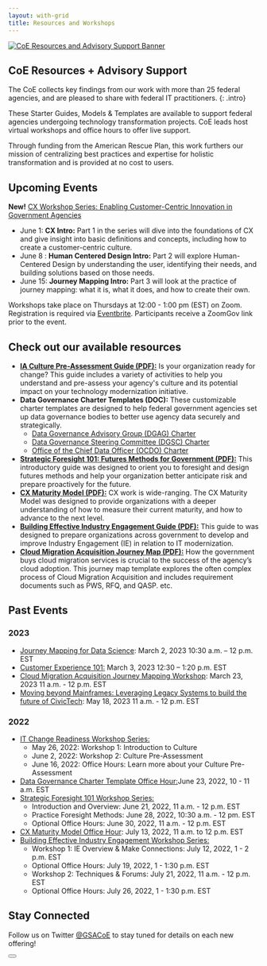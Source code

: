 ```yaml
---
layout: with-grid
title: Resources and Workshops
---
```

<a href="{{site.baseurl}}/images/ResourcesAdvisorySupportBanner.png" target="_blank" rel="noopener noreferrer">
<img src="{{site.baseurl}}/images/ResourcesAdvisorySupportBanner.png" alt="CoE Resources and Advisory Support Banner"></a>

## CoE Resources + Advisory Support 
The CoE collects key findings from our work with more than 25 federal agencies, and are pleased to share with federal IT practitioners.
{: .intro} 

These Starter Guides, Models & Templates are available to support federal agencies undergoing technology transformation projects. CoE leads host virtual workshops and office hours to offer live support.

Through funding from the American Rescue Plan, this work furthers our mission of centralizing best practices and expertise for holistic transformation and is provided at no cost to users.

## Upcoming Events
**New!** [CX Workshop Series: Enabling Customer-Centric Innovation in Government Agencies](https://www.eventbrite.com/e/enabling-customer-centric-innovation-in-government-agencies-cx-workshop-tickets-637527932207)
* June 1: **CX Intro:** Part 1 in the series will dive into the foundations of CX and give insight into basic definitions and concepts, including how to create a customer-centric culture.  
* June 8 : **Human Centered Design Intro:** Part 2 will explore Human-Centered Design by understanding the user, identifying their needs, and building solutions based on those needs. 
* June 15: **Journey Mapping Intro:** Part 3 will look at the practice of journey mapping: what it is, what it does, and how to create their own. 

Workshops take place on Thursdays at 12:00 - 1:00 pm (EST) on Zoom. Registration is required via [Eventbrite](https://www.eventbrite.com/e/enabling-customer-centric-innovation-in-government-agencies-cx-workshop-tickets-637527932207). Participants receive a ZoomGov link prior to the event.  

## Check out our available resources
* [**IA Culture Pre-Assessment Guide (PDF):**](https://coe.gsa.gov/docs/CulturePreAssessmentGuide.pdf) Is your organization ready for change? This guide includes a variety of activities to help you understand and pre-assess your agency's culture and its potential impact on your technology modernization initiative.
* **Data Governance Charter Templates (DOC):** These customizable charter templates are designed to help federal government agencies set up data governance bodies to better use agency data securely and strategically. 
  - [Data Governance Advisory Group (DGAG) Charter](https://coe.gsa.gov/docs/DA-CoE-Data-Governance-Advisory-Group-(DGAG)-Charter-Template.docx)
  - [Data Governance Steering Committee (DGSC) Charter](https://coe.gsa.gov/docs/DA-CoE-Data-Governance-Steering-Committee-(DGSC)-Charter-Template.docx)
  - [Office of the Chief Data Officer (OCDO) Charter](https://coe.gsa.gov/docs/DA-CoE-Office-of-the-Chief-Data-Officer-(OCDO)-Charter-Template.docx)
* [**Strategic Foresight 101: Futures Methods for Government (PDF):**](https://coe.gsa.gov/docs/StrategicForesight101.pdf) This introductory guide was designed to orient you to foresight and design futures methods and help your organization better anticipate risk and prepare proactively for the future. 
* [**CX Maturity Model (PDF):**](https://coe.gsa.gov/docs/CXMaturityModel.pdf) CX work is wide-ranging. The CX Maturity Model was designed to provide organizations with a deeper understanding of how to measure their current maturity, and how to advance to the next level.
* [**Building Effective Industry Engagement Guide (PDF):**](https://coe.gsa.gov/docs/BuildingEffectiveIndustryEngagementGuide.pdf) This guide to was designed to prepare organizations across government to develop
and improve Industry Engagement (IE) in relation to IT modernization.
* [**Cloud Migration Acquisition Journey Map (PDF):**](https://coe.gsa.gov/docs/CloudMigration/JourneyMap.pdf) How the government buys cloud migration services is crucial to the success of the agency’s cloud adoption. This journey map template explores the often complex process of Cloud Migration Acquisition and includes requirement documents such as PWS, RFQ, and QASP. etc.

## Past Events
### 2023
* [Journey Mapping for Data Science](https://www.eventbrite.com/e/journey-mapping-for-data-science-tickets-541636899547): March 2, 2023 10:30 a.m. – 12 p.m. EST
* [Customer Experience 101:](https://www.eventbrite.com/e/lets-talk-transformation-ltt-cx-101-tickets-593330265797) March 3, 2023 12:30 – 1:20 p.m. EST
* [Cloud Migration Acquisition Journey Mapping Workshop](https://www.eventbrite.com/e/journey-mapping-for-cloud-migration-acquisition-tickets-576286166437): March 23, 2023 11 a.m. - 12 p.m. EST
* [Moving beyond Mainframes: Leveraging Legacy Systems to build the future of CivicTech](https://www.eventbrite.com/e/lets-talk-transformation-ltt-moving-beyond-mainframes-5182023-tickets-629222620797): May 18, 2023 11 a.m. - 12 p.m. EST

### 2022
* [IT Change Readiness Workshop Series:](https://www.eventbrite.com/e/it-change-readiness-workshop-series-hosted-by-centers-of-excellence-coe-tickets-337459288817)
  - May 26, 2022: Workshop 1: Introduction to Culture
  - June 2, 2022: Workshop 2: Culture Pre-Assessment
  - June 16, 2022: Office Hours: Learn more about your Culture Pre-Assessment
* [Data Governance Charter Template Office Hour:](https://www.eventbrite.com/e/data-analytics-da-coe-data-governance-office-hour-tickets-141474097835)June 23, 2022, 10 - 11 a.m. EST
* [Strategic Foresight 101 Workshop Series:](https://www.eventbrite.com/e/strategic-foresight-101-hosted-by-innovation-adoptionia-coe-tickets-358842978007)
  - Introduction and Overview: June 21, 2022, 11 a.m. - 12 p.m. EST
  - Practice Foresight Methods: June 28, 2022, 10:30 a.m. - 12 pm. EST
  - Optional Office Hours: June 30, 2022, 11 a.m. - 12 p.m. EST
* [CX Maturity Model Office Hour](https://www.eventbrite.com/e/cx-maturity-model-office-hour-tickets-358835936947): July 13, 2022, 11 a.m. to 12 p.m. EST
* [Building Effective Industry Engagement Workshop Series:](https://www.eventbrite.com/e/better-industry-engagement-workshop-series-tickets-377457143477)
  - Workshop 1: IE Overview & Make Connections: July 12, 2022, 1 - 2 p.m. EST
  - Optional Office Hours: July 19, 2022, 1 - 1:30 p.m. EST
  - Workshop 2: Techniques & Forums: July 21, 2022, 11 a.m. - 12 p.m. EST
  - Optional Office Hours: July 26, 2022, 1 - 1:30 p.m. EST

## Stay Connected

Follow us on Twitter <a href="https://twitter.com/GSACoE">@GSACoE</a> to stay tuned for details on each new offering! 



<!-- # Webcasts and Speaking Events

## Previous
### 2020
- [Emerging Technology Forum](https://www.actiac.org/events/emerging-technology-forum-2020) - ACT-IAC
- [REIMAGINE NATION ELC 2020](https://www.actiac.org/events/reimagine-nation-elc-2020) - ACT-IAC
- [Plain Language Summit 2020](https://www.eventbrite.com/e/plain-language-summit-2020-tickets-123357494587)- Digital.gov
- [AI World Government](https://www.aiworldgov.com/) - AI World Government
- [Cloud Together Virtual Summit](https://www.fedscoop.com/events/cloud-together-summit/) - Fedscoop
- [Machines and the AI Journey](https://www.govevents.com/details/41464/machines-and-the-ai-journey/) - GovEvents
- [Techqueria's Latinx Heritage Month Celebration 2020](https://hopin.to/events/techqueria-latinx-heritage-month-celebration-2020)- Techqueria
- [IT Modernization Summit](https://fcw.com/modernization) - FCW
- [Delivering an Omnichannel Experience through Robust Knowledge Management](https://www.eventbrite.com/e/delivering-an-omnichannel-experience-through-robust-knowledge-management-tickets-89647350639) -  Dorris Consulting International
- [Citizen Experience Seminar](https://carahevents.carahsoft.com/Event/Register/142313-web-event) - Carahsoft Technology
- [What Does Agile Look Like In Government?](https://www.govloop.com/training/july-8-what-does-agile-look-like-in-government/)- Govloop
- [The Role of Emerging Technology in the Federal Emergency Response Virtual Summit](https://atarc.org/event/emerging-tech-pandemic-2020/#register) - ATARC
- [Data Champions, Online - Governmen](https://dco-gov.coriniumintelligence.com/) - Corinium Events
- [Securing the Complex Ecosystem of Hybrid Cloud](http://events.r20.constantcontact.com/register/event?oeidk=a07eh465nvnf670060f&llr=okdzyycab) - Homeland Security Dialouge Forum
- [Genuis Machines: Purchasing with the Power of Artifical Intelligence](https://www.defenseone.com/feature/genius-machines-purchasing-with-the-power-of-artificial-intelligence/) - Defense One
- [Keys to Managing Your Multi-Cloud Strategy](https://www.govexec.com/feature/keys-to-managing-your-multi-cloud-strategy/?oref=ge-events-upcoming) - Government Executive
- [A Program to Build Industry - Federal Government Partnerships](https://www.scaleupusa.xyz/courses/ai-center-of-excellence-at-gsa) - ScaleUP USA
- [How AI is Being Applied at GSA Centers of Excellence](https://my.demio.com/recording/1dyYDiA4) - AI in Government
- [How to Utilize the Open Source Jupyter Project for your Research](https://www.eventbrite.com/e/how-to-utilize-the-open-source-jupyter-project-for-your-research-registration-100790194184) - DigitalGov
- [Citizen Engagement Summit](https://fcw.com/citizen) - FCW
- [2nd Annual Intelligence Community IT Day](https://nova.afceachapters.org/event/2nd-annual-intelligence-community-it-day) - AFCEA NOVA
- [On Ramp To CX](https://www.actiac.org/events/act-iac-customer-experience-coi-cx-ramp-january-2020) - ACT-IAC

### 2019
- [Medallia City Tour Washington, DC](https://events.medallia.com/city-tour-wa-dc-dec12-19)- (Medallia)
- [ATARC IT Modernization Summit](https://atarc.org/event/it-modernization-2019-12/)- (ATARC)
- [Human Centered Design for Government Innovation and Effective Outcomes](https://event.on24.com/eventRegistration/EventLobbyServlet?target=reg30.jsp&referrer=&eventid=2138225&sessionid=1&key=D23B19C1776753E6D08D2AAF55DB8D95&regTag=&sourcepage=register)- (ACT-IAC)
- [BOLDGOV: Ideas in Tech, Workforce and Management](https://www.govexec.com/feature/bold-livestream/)- (GovExec)
- [Protecting Data, Driving Insights: Data Strategies for Federal Agencies](https://www.govexec.com/feature/protecting-data-driving-insights/?oref=ge-events-upcoming)- (Government Executive)
- [Creating Excellent CX - The Need for Updated Customer Service Management](https://go.govloop.com/customer-service-management-on-demand.html)- (Govloop)
- [Data Driven Government](https://datadrivengovernment.com/)- (Predictive Analytics World)
- [West Point Diversity and Inclusion Leadership Conference](https://www.westpointaog.org/diversityconference) (United States Military Academy at West Point Alumni Association)
- [Season 2: Episode 15 Matt Montaño on IT Modernization through Collaborative Partnerships, Agile Methodologies](https://governmentciomedia.com/matt-montano-centers-excellence-director-gsa) (GovernmentCIO)
- [Carahsoft-ATARC Federal Cloud Marketplace Forum](https://atarc.org/event/2019-fed-cloud-marketplace-forum/) (ATARC)
- [Cloud Management Briefing](https://atarc.org/event/cloud-mgmt-briefing/) (ATARC)
- [ACT IAC CX Summit](https://www.actiac.org/events/2019-cx-summit) (ACT-IAC)
- [CXO Tech Forum: Acquisition Innovation](https://www.governmentciomedia.com/cxo-tech-forum-acquisition-innovation-2019/) (GovernmentCIO)
- [Securing the Citizen Experience](https://www.govexec.com/feature/securing-the-citizen-experience/) (NextGov)
- [CX NYC 2019](https://go.forrester.com/event/cx-nyc/) (Forrester)
- [Federal Computer Security Managers' Forum - 2 day Annual Offsite Meeting 2019](https://csrc.nist.gov/Events/2019/Federal-Computer-Security-Managers-Forum-2-day) (NIST)
- [Strategic Government Communications Conference](https://www.aliconferences.com/events/strategic-government-communications-for-public-affairs-washington-d-c/) (ALI)
- [IT Modernization Summit](https://www.fedscoop.com/events/it-modernization-summit/2019/) (Fedscoop)
- [Updates on the Centers of Excellence program at GSA](https://govmatters.tv/updates-on-the-centers-of-excellence-program-at-gsa) (GovMatters)

### 2018
- [Promoting Excellence from the Center](https://glc2.workcast.com/clusterSVCFS1/NAS/OnDemand/11321/2297136761556365/Media/11321_20190318141735838_govexec120319odv1.mp4) (NextGov)
- [Adobe Digital Government Technology Conference](https://www.carahsoft.com/vendors/adobe/2018-adobe-gov-con) (Adobe/Carahsoft)
-->

<button onclick="btt()" id="btt"></button>
